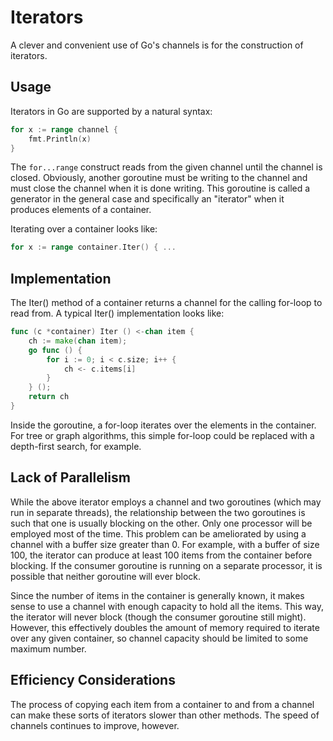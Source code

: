 # Iterators

A clever and convenient use of Go's channels is for the construction of iterators.

## Usage

Iterators in Go are supported by a natural syntax:

```go
for x := range channel {
    fmt.Println(x)
}
```
The `for...range` construct reads from the given channel until the channel is closed.  Obviously, another goroutine must be writing to the channel and must close the channel when it is done writing.  This goroutine is called a generator in the general case and specifically an "iterator" when it produces elements of a container.

Iterating over a container looks like:

```go
for x := range container.Iter() { ...
```
## Implementation

The Iter() method of a container returns a channel for the calling for-loop to read from.  A typical Iter() implementation looks like:

```go
func (c *container) Iter () <-chan item {
    ch := make(chan item);
    go func () {
        for i := 0; i < c.size; i++ {
            ch <- c.items[i]
        }
    } ();
    return ch
}
```
Inside the goroutine, a for-loop iterates over the elements in the container.  For tree or graph algorithms, this simple for-loop could be replaced with a depth-first search, for example.

## Lack of Parallelism

While the above iterator employs a channel and two goroutines (which may run in separate threads), the relationship between the two goroutines is such that one is usually blocking on the other.  Only one processor will be employed most of the time.  This problem can be ameliorated by using a channel with a buffer size greater than 0.  For example, with a buffer of size 100, the iterator can produce at least 100 items from the container before blocking.  If the consumer goroutine is running on a separate processor, it is possible that neither goroutine will ever block.

Since the number of items in the container is generally known, it makes sense to use a channel with enough capacity to hold all the items.  This way, the iterator will never block (though the consumer goroutine still might).  However, this effectively doubles the amount of memory required to iterate over any given container, so channel capacity should be limited to some maximum number.

## Efficiency Considerations

The process of copying each item from a container to and from a channel can make these sorts of iterators slower than other methods.  The speed of channels continues to improve, however.
